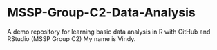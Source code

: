 # MSSP-Group-C2-Data-Analysis
A demo repository for learning basic data analysis in R with GitHub and RStudio (MSSP Group C2)
My name is Vindy.
